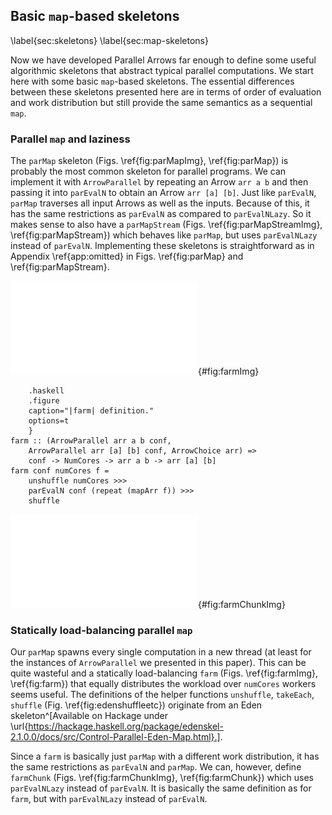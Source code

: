 ## Basic `map`-based skeletons

\label{sec:skeletons}
\label{sec:map-skeletons}

Now we have developed Parallel Arrows far enough to define some useful
algorithmic skeletons that abstract typical parallel computations.
We start here with some basic `map`-based skeletons.
The essential differences between these skeletons presented
here are in terms of order of evaluation and work distribution but
still provide the same semantics as a sequential `map`.

### Parallel `map` and laziness

The `parMap` skeleton (Figs. \ref{fig:parMapImg}, \ref{fig:parMap})
is probably the most common skeleton for parallel programs.
We can implement it with `ArrowParallel` by repeating an Arrow `arr a b` and
then passing it into `parEvalN` to obtain an Arrow `arr [a] [b]`.
Just like `parEvalN`, `parMap` traverses all input Arrows as well as the inputs.
Because of this, it has the same restrictions as `parEvalN` as compared to
`parEvalNLazy`. So it makes sense to also have a `parMapStream`
(Figs. \ref{fig:parMapStreamImg}, \ref{fig:parMapStream}) which behaves like
`parMap`, but uses `parEvalNLazy` instead of `parEvalN`.
Implementing these skeletons is straightforward as in Appendix \ref{app:omitted}
in Figs. \ref{fig:parMap} and \ref{fig:parMapStream}.

![`farm` depiction.](src/img/farmImg.pdf){#fig:farmImg}

~~~~ {#fig:farm
    .haskell
    .figure
    caption="|farm| definition."
    options=t
    }
farm :: (ArrowParallel arr a b conf,
	ArrowParallel arr [a] [b] conf, ArrowChoice arr) =>
	conf -> NumCores -> arr a b -> arr [a] [b]
farm conf numCores f =
	unshuffle numCores >>>
	parEvalN conf (repeat (mapArr f)) >>>
	shuffle
~~~~

![`farmChunk` depiction.](src/img/farmChunkImg.pdf){#fig:farmChunkImg}

### Statically load-balancing parallel `map`

Our `parMap` spawns every single computation in a new thread
(at least for the instances of `ArrowParallel` we presented in this paper).
This can be quite wasteful and a statically load-balancing `farm`
(Figs. \ref{fig:farmImg}, \ref{fig:farm}) that equally distributes the
workload over `numCores` workers seems useful.
The definitions of the helper functions `unshuffle`, `takeEach`,
`shuffle` (Fig. \ref{fig:edenshuffleetc}) originate from an Eden
skeleton^[Available on Hackage under \url{https://hackage.haskell.org/package/edenskel-2.1.0.0/docs/src/Control-Parallel-Eden-Map.html}.].

Since a `farm` is basically just `parMap` with a different work distribution,
it has the same restrictions as `parEvalN` and `parMap`.
We can, however, define `farmChunk` (Figs. \ref{fig:farmChunkImg}, \ref{fig:farmChunk})
which uses `parEvalNLazy` instead of `parEvalN`.
It is basically the same definition as for `farm`, but with
`parEvalNLazy` instead of `parEvalN`.
